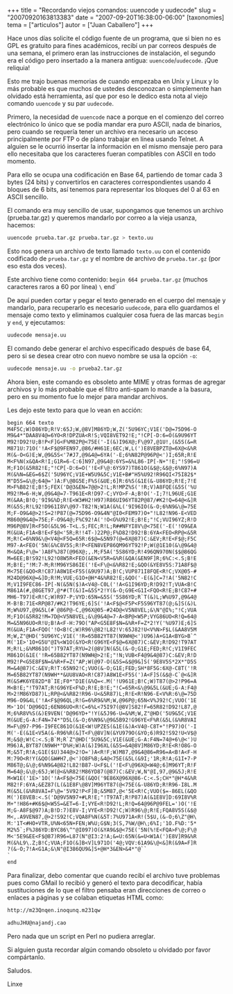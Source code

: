 +++
title = "Recordando viejos comandos: uuencode y uudecode"
slug = "20070920163813383"
date = "2007-09-20T16:38:00-06:00"
[taxonomies]
tema = ["articulos"]
autor = ["Juan Caballero"]
+++

Hace unos días solicite el código fuente de un programa, que si bien no es GPL
es gratuito para fines académicos, recibí un par correos después de una semana,
el primero eran las instrucciones de instalación, el segundo era el código pero
insertado a la manera antigua: `uuencode`/`uudecode`. ¡Que reliquia!

<!-- more -->

Esto me trajo buenas memorias de cuando empezaba en Unix y Linux y lo más
probable es que muchos de ustedes desconozcan o simplemente han olvidado está
herramienta, así que por eso le dedico esta nota al viejo comando `uuencode` y
su par `uudecode`.

Primero, la necesidad de `uuencode` nace a porque en el comienzo del correo
electrónico lo único que se podía mandar era puro ASCII, nada de binarios, pero
cuando se requería tener un archivo era necesario un acceso principalmente por
FTP o de plano trabajar en línea usando Telnet. A alguien se le ocurrió insertar
la información en el mismo mensaje pero para ello necesitaba que los caracteres
fueran compatibles con ASCII en todo momento.

Para ello se ocupa una codificación en Base 64, partiendo de tomar cada 3 bytes
(24 bits) y convertirlos en caracteres correspondientes usando 4 bloques de 6
bits, así tenemos para representar los bloques del 0 al 63 en ASCII sencillo.

El comando era muy sencillo de usar, supongamos que tenemos un archivo
(prueba.tar.gz) y queremos mandarlo por correo a la vieja usanza, hacemos:

```bash
uuencode prueba.tar.gz prueba.tar.gz > texto.uu
```

Esto nos genera un archivo de texto llamado `texto.uu` con el contenido
codificado de `prueba.tar.gz` y el nombre de archivo de `prueba.tar.gz` (por eso
esta dos veces).

Este archivo tiene como contenido: `begin 664 prueba.tar.gz` (muchos caracteres
raros a 60 por línea) `\` end`

De aquí pueden cortar y pegar el texto generado en el cuerpo del mensaje y
mandarlo, para recuperarlo es necesario `uudecode`, para ello guardamos el
mensaje como texto y eliminamos cualquier cosa fuera de las marcas `begin` y
`end`, y ejecutamos:

```bash
uudecode mensaje.uu
```

El comando debe generar el archivo especificado después de base 64, pero si se
desea crear otro con nuevo nombre se usa la opción `-o`:

```bash
uudecode mensaje.uu -o prueba2.tar.gz
```

Ahora bien, este comando es obsoleto ante MIME y otras formas de agregar
archivos y lo más probable que el filtro anti-spam lo mande a la basura, pero en
su momento fue lo mejor para mandar archivos.

Les dejo este texto para que lo vean en acción:

```txt
begin 664 texto
M4F5C;W)D86YD;R!V:65J;W,@8V]M86YD;W,Z('5U96YC;V1E('D@=75D96-O
M9&4*"DAA8V4@=6YO<R!DPZUA<R!S;VQI8VET92!E;"!CP[-D:6=O(&9U96YT
M92!D92!U;B!P<F]G<F%M82P@<75E('-I(&)I96X@;F\@97,@1U!,(&5S(&=R
M871U:71O('!A<F$@9FEN97,@86/#H61E;6EC;W,L(')E8VEBPZT@=6X@<&%R
M(&-O<G)E;W,@9&5S<'7#J7,@9&4@=6YA('-E;6%N82P@96P@<')I;65R;R!E
M<F%N(x&QA<R!I;G1R=6-C:6]N97,@9&4@:6YS=&%L86-IP[-N+"!E;"!S96=U
M;F1O(&5R82!E;"!CP[-D:6=O('!E<F\@:6YS97)T861O(&$@;&$@;6%N97)A
M(&%N=&EG=6$Z('5U96YC;V1E+W5U9&5C;V1E+B#"H5%U92!R96QI<75I82$*
M"D5S=&\@;64@=')A:F\@8G5E;F%S(&UE;6]R:6%S(&1E(&-U86YD;R!E;7!E
M>F%B82!E;B!5;FEX('D@3&EN=7@@>2!L;R!MPZ%S('!R;V)A8FQE(&5S('%U
M92!M=6-H;W,@9&4@=7-T961E<R!D97-C;VYO>F-A;B!O('-I;7!L96UE;G1E
M(&AA;B!O;'9I9&%D;R!E<W3#H2!H97)R86UI96YT82P@87/#K2!Q=64@<&]R
M(&5S;R!L92!D961I8V\@97-T82!N;W1A(&%L('9I96IO(&-O;6%N9&\@=75E
M;F-O9&4@>2!S=2!P87(@=75D96-O9&4N"@I0<FEM97)O+"!L82!N96-E<VED
M860@9&4@=75E;F-O9&4@;F%C92!A('!O<G%U92!E;B!E;"!C;VUI96YZ;R!D
M96P@8V]R<F5O(&5L96-T<L.S;FEC;R!L;R##NFYI8V\@<75E('-E('!O9&EA
M(&UA;F1A<B!E<F$@<'5R;R!!4T-)22P@;F%D82!D92!B:6YA<FEO<RP@<&5R
M;R!C=6%N9&\@<V4@<F5Q=65R:6$@=&5N97(@=6X@87)C:&EV;R!E<F$@;F5C
M97-A<FEO('5N(&%C8V5S;R!P<FEN8VEP86QM96YT92!P;W(@1E10(&\@9&4@
M<&QA;F\@=')A8F%J87(@96X@;,.M;F5A('5S86YD;R!496QN970N($$@86QG
M=6EE;B!S92!L92!O8W5R<FEO(&EN<V5R=&%R(&QA(&EN9F]R;6%C:<.S;B!E
M;B!E;"!M:7-M;R!M96YS86IE('!E<F\@<&%R82!E;&QO(&YE8V5S:71A8F$@
M<75E(&QO<R!C87)A8W1E<F5S(&9U97)A;B!C;VUP871I8FQE<R!C;VX@05-#
M24D@96X@=&]D;R!M;VUE;G1O+@H*4&%R82!E;&QO('-E(&]C=7!A('5N82!C
M;V1I9FEC86-IP[-N(&5N($)A<V4@-C0L('!A<G1I96YD;R!D92!T;VUA<B!C
M861A(#,@8GET97,@*#(T(&)I=&5S*2!Y(&-O;G9E<G1I<FQO<R!E;B!C87+#
MH6-T97)E<R!C;W)R97-P;VYD:65N=&5S('5S86YD;R`T(&)L;W%U97,@9&4@
M-B!B:71E<RP@87/#K2!T96YE;6]S('!A<F$@<F5P<F5S96YT87(@;&]S(&)L
M;W%U97,@9&5L(#`@86P@-C,@96X@05-#24D@<V5N8VEL;&\N"@I%;"!C;VUA
M;F1O(&5R82!M=7D@<V5N8VEL;&\@9&4@=7-A<BP@<W5P;VYG86UO<R!Q=64@
M=&5N96UO<R!U;B!A<F-H:79O("AP<G5E8F$N=&%R+F=Z*2!Y('%U97)E;6]S
M(&UA;F1A<FQO('!O<B!C;W)R96\@82!L82!V:65J82!U<V%N>F$L(&AA8V5M
M;W,Z"@HD('5U96YC;V1E('!R=65B82YT87(N9WH@<')U96)A+G1A<BYG>B`^
M('1E>'1O+G5U"@I%<W1O(&YO<R!G96YE<F$@=6X@87)C:&EV;R!D92!T97AT
M;R!L;&%M861O(")T97AT;RYU=2(@8V]N(&5L(&-O;G1E;FED;R!C;V1I9FEC
M861O(&1E('!R=65B82YT87(N9WH@>2!E;"!N;VUB<F4@9&4@87)C:&EV;R!D
M92!P<G5E8F$N=&%R+F=Z("AP;W(@97-O(&5S=&$@9&]S('9E8V5S*2X*"D5S
M=&4@87)C:&EV;R!T:65N92!C;VUO(&-O;G1E;FED;SH*8F5G:6X@-C8T('!R
M=65B82YT87(N9WH**&UU8VAO<R!C87)A8W1E<F5S(')A<F]S(&$@-C`@<&]R
M(&S#K6YE82D*8`IE;F0*"D1E(&%Q=<.M('!U961E;B!C;W)T87(@>2!P96=A
M<B!E;"!T97AT;R!G96YE<F%D;R!E;B!E;"!C=65R<&\@9&5L(&UE;G-A:F4@
M>2!M86YD87)L;RP@<&%R82!R96-U<&5R87)L;R!E<R!N96-E<V%R:6\@=75D
M96-O9&4L('!A<F$@96QL;R!G=6%R9&%M;W,@96P@;65N<V%J92!C;VUO('1E
M>'1O('D@96QI;6EN86UO<R!C=6%L<75I97(@8V]S82!F=65R82!D92!L87,@
M;6%R8V%S(&)E9VEN('D@96YD+"!Y(&5J96-U=&%M;W,Z"@HD('5U9&5C;V1E
M(&UE;G-A:F4N=74*"D5L(&-O;6%N9&\@9&5B92!G96YE<F%R(&5L(&%R8VAI
M=F\@97-P96-I9FEC861O(&1E<W!UPZES(&1E(&)A<V4@-C8T+"!P97)O('-I
M('-E(&1E<V5A(&-R96%R(&]T<F\@8V]N(&YU979O(&YO;6)R92!S92!U<V$@
M;&$@;W!C:<.S;B`M;R`Z"@HD('5U9&5C;V1E(&UE;G-A:F4N=74@+6\@<')U
M96)A,BYT87(N9WH*"D%H;W)A(&)I96XL(&5S=&4@8V]M86YD;R!E<R!O8G-O
M;&5T;R!A;G1E($U)344@>2!O=')A<R!F;W)M87,@9&4@86=R96=A<B!A<F-H
M:79O<R!Y(&QO(&W#H7,@<')O8F%B;&4@<75E(&5L(&9I;'1R;R!A;G1I+7-P
M86T@;&\@;6%N9&4@82!L82!B87-U<F$L('!E<F\@96X@<W4@;6]M96YT;R!F
M=64@;&\@;65J;W(@<&%R82!M86YD87(@87)C:&EV;W,N"@I,97,@9&5J;R!E
M<W1E('1E>'1O('!A<F$@<75E(&QO('9E86X@96X@86-C:<.S;CH*"@H*4&%R
M82!F:6YA;&EZ87(L(&1E8F\@8V]M96YT87(@<75E(&-U86YD;R!R96-I8L.M
M(&5L(&%R8VAI=F\@='5V92!P<F]B;&5M87,@<'5E<R!C;VUO($=-86EL(&QO
M(')E8VEB:<.S('D@9V5N97+#LR!E;"!T97AT;R!P87)A(&1E8V]D:69I8V%R
M+"!H86+#K6$@<W5S=&ET=6-I;VYE<R!D92!L;R!Q=64@96P@9FEL=')O('!E
M;G-A8F$@97)A;B!D:7)E8V-I;VYE<R!D92!C;W)R96\@;R!E;FQA8V5S(&$@
M<,.A9VEN87,@>2!S92!C;VQA8F%N(&5T:7%U971A<R!(5$U,(&-O;6\Z"@H\
M:'1T<#HO+VTR,U%N<65N+FEN;W%U;G$N;3(S,7%W/@H\;6%I;'1O.F%D:'5*
M2%5`;F%J86YD:BYC86\^"@I097)O(&YA9&$@<75E('5N(%!E<FQA>F\@;F\@
M<'5E9&EE<F$@87)R96=L87(N"@I3:2!A;&=U:65N(&=U<W1A(')E8V]R9&%R
M(&%L9\.Z;B!C;VUA;F1O(&]B<V]L971O('4@;VQV:61A9&\@<&]R(&9A=F]R
?(&-O;7!A<G1A;&\N"@I386QU9&]S+@H*3&EN>&4*"@``
`
end
```

Para finalizar, debo comentar que cuando recibí el archivo tuve problemas pues
como GMail lo recibió y generó el texto para decodificar, había sustituciones de
lo que el filtro pensaba eran direcciones de correo o enlaces a páginas y se
colaban etiquetas HTML como:

```txt
http://m23Qnqen.inoqunq.m231qw

adhuJHU@najandj.cao
```

Pero nada que un script en Perl no pudiera arreglar.

Si alguien gusta recordar algún comando obsoleto u olvidado por favor
compártanlo.

Saludos.

Linxe
